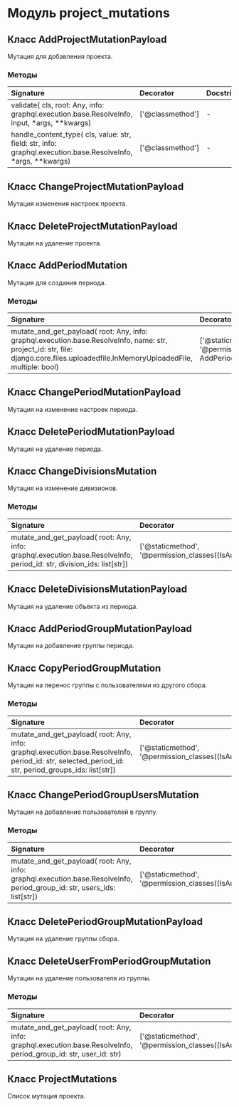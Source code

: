 # Модуль project_mutations



## Класс AddProjectMutationPayload

Мутация для добавления проекта.

### Методы

| Signature                                                                                                    | Decorator        | Docstring |
| :----------------------------------------------------------------------------------------------------------- | :--------------- | :-------- |
| validate( cls, root: Any, info: graphql.execution.base.ResolveInfo, input, *args, **kwargs)                  | ['@classmethod'] | -         |
| handle_content_type( cls, value: str, field: str, info: graphql.execution.base.ResolveInfo, *args, **kwargs) | ['@classmethod'] | -         |

## Класс ChangeProjectMutationPayload

Мутация изменения настроек проекта.

## Класс DeleteProjectMutationPayload

Мутация на удаление проекта.

## Класс AddPeriodMutation

Мутация для создания периода.

### Методы

| Signature                                                                                                                                                                           | Decorator                                                              | Docstring |
| :---------------------------------------------------------------------------------------------------------------------------------------------------------------------------------- | :--------------------------------------------------------------------- | :-------- |
| mutate_and_get_payload( root: Any, info: graphql.execution.base.ResolveInfo, name: str, project_id: str, file: django.core.files.uploadedfile.InMemoryUploadedFile, multiple: bool) | ['@staticmethod', '@permission_classes((IsAuthenticated, AddPeriod))'] | -         |

## Класс ChangePeriodMutationPayload

Мутация на изменение настроек периода.

## Класс DeletePeriodMutationPayload

Мутация на удаление периода.

## Класс ChangeDivisionsMutation

Мутация на изменение дивизионов.

### Методы

| Signature                                                                                                             | Decorator                                                    | Docstring |
| :-------------------------------------------------------------------------------------------------------------------- | :----------------------------------------------------------- | :-------- |
| mutate_and_get_payload( root: Any, info: graphql.execution.base.ResolveInfo, period_id: str, division_ids: list[str]) | ['@staticmethod', '@permission_classes((IsAuthenticated,))'] | -         |

## Класс DeleteDivisionsMutationPayload

Мутация на удаление объекта из периода.

## Класс AddPeriodGroupMutationPayload

Мутация на добавление группы периода.

## Класс CopyPeriodGroupMutation

Мутация на перенос группы с пользователями из другого сбора.

### Методы

| Signature                                                                                                                                           | Decorator                                                    | Docstring |
| :-------------------------------------------------------------------------------------------------------------------------------------------------- | :----------------------------------------------------------- | :-------- |
| mutate_and_get_payload( root: Any, info: graphql.execution.base.ResolveInfo, period_id: str, selected_period_id: str, period_groups_ids: list[str]) | ['@staticmethod', '@permission_classes((IsAuthenticated,))'] | -         |

## Класс ChangePeriodGroupUsersMutation

Мутация на добавление пользователей в группу.

### Методы

| Signature                                                                                                                | Decorator                                                    | Docstring |
| :----------------------------------------------------------------------------------------------------------------------- | :----------------------------------------------------------- | :-------- |
| mutate_and_get_payload( root: Any, info: graphql.execution.base.ResolveInfo, period_group_id: str, users_ids: list[str]) | ['@staticmethod', '@permission_classes((IsAuthenticated,))'] | -         |

## Класс DeletePeriodGroupMutationPayload

Мутация на удаление группы сбора.

## Класс DeleteUserFromPeriodGroupMutation

Мутация на удаление пользователя из группы.

### Методы

| Signature                                                                                                        | Decorator                                                    | Docstring |
| :--------------------------------------------------------------------------------------------------------------- | :----------------------------------------------------------- | :-------- |
| mutate_and_get_payload( root: Any, info: graphql.execution.base.ResolveInfo, period_group_id: str, user_id: str) | ['@staticmethod', '@permission_classes((IsAuthenticated,))'] | -         |

## Класс ProjectMutations

Список мутация проекта.